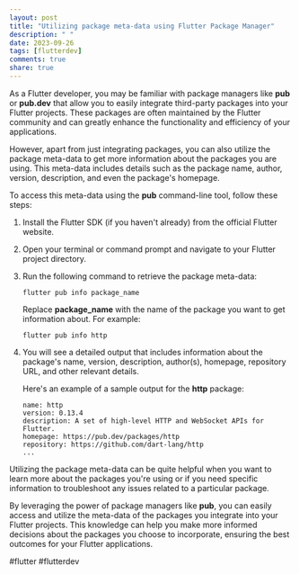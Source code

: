 ```yaml
---
layout: post
title: "Utilizing package meta-data using Flutter Package Manager"
description: " "
date: 2023-09-26
tags: [flutterdev]
comments: true
share: true
---
```


As a Flutter developer, you may be familiar with package managers like **pub** or **pub.dev** that allow you to easily integrate third-party packages into your Flutter projects. These packages are often maintained by the Flutter community and can greatly enhance the functionality and efficiency of your applications.

However, apart from just integrating packages, you can also utilize the package meta-data to get more information about the packages you are using. This meta-data includes details such as the package name, author, version, description, and even the package's homepage.

To access this meta-data using the **pub** command-line tool, follow these steps:

1. Install the Flutter SDK (if you haven't already) from the official Flutter website.

2. Open your terminal or command prompt and navigate to your Flutter project directory.

3. Run the following command to retrieve the package meta-data:

    ```
    flutter pub info package_name
    ```

    Replace **package_name** with the name of the package you want to get information about. For example:

    ```
    flutter pub info http
    ```

4. You will see a detailed output that includes information about the package's name, version, description, author(s), homepage, repository URL, and other relevant details.

   Here's an example of a sample output for the **http** package:

    ```
    name: http
    version: 0.13.4
    description: A set of high-level HTTP and WebSocket APIs for Flutter.
    homepage: https://pub.dev/packages/http
    repository: https://github.com/dart-lang/http
    ...
    ```

Utilizing the package meta-data can be quite helpful when you want to learn more about the packages you're using or if you need specific information to troubleshoot any issues related to a particular package.

By leveraging the power of package managers like **pub**, you can easily access and utilize the meta-data of the packages you integrate into your Flutter projects. This knowledge can help you make more informed decisions about the packages you choose to incorporate, ensuring the best outcomes for your Flutter applications.

#flutter #flutterdev